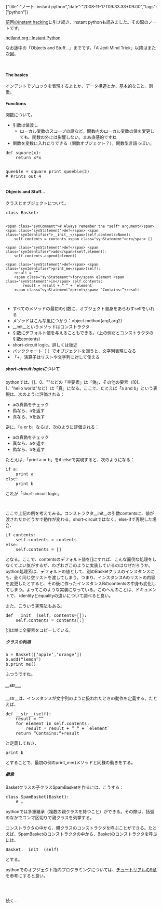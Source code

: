 {"title":"ノート: instant python","date":"2008-11-17T09:33:33+09:00","tags":["python"]}

<!-- DATE: 2008-11-17T00:33:33+00:00 -->
<!-- OLDURL: http://d.hatena.ne.jp/cou929_la/20081117/ -->


<div class="section">
<p><a href="http://d.hatena.ne.jp/cou929_la/20081114/1226675043" target="_blank">前回のinstant hacking</a>に引き続き、instant pythonも読みました。その際のノートです。</p>
<p><a href="http://hetland.org/writing/instant-python.html" target="_blank">hetland.org : Instant Python</a></p>
<p>なお途中の「Objects and Stuff…」までです。「A Jedi Mind Trick」以降はまた次回。</p>
<br>

<h4>The basics</h4>
<p>インデントでブロックを表現するよとか、データ構造とか、基本的なこと。割愛。</p>
<h4>Functions</h4>
<p>関数について。</p>

<ul>
<li>引数は値渡し

<ul>
<li>ローカル変数のスコープの話など。関数内のローカル変数の値を変更しても、関数の外には影響しない。まあ直感的ですね</li>
</ul>
</li>
<li>関数を変数に入れたりできる（関数オブジェクト？）。関数型言語っぽい。</li>
</ul>
<pre class="syntax-highlight">
<span class="synStatement">def</span> <span class="synIdentifier">square</span>(x):
    <span class="synStatement">return</span> x*x

queeble = square
<span class="synStatement">print</span> queeble(2) <span class="synComment"># Prints out 4</span>
</pre>

<h4>Objects and Stuff…</h4>
<p>クラスとオブジェクトについて。</p>
<pre class="syntax-highlight">
<span class="synStatement">class</span> <span class="synIdentifier">Basket</span>:

    <span class="synComment"># Always remember the *self* argument</span>
    <span class="synStatement">def</span> <span class="synIdentifier">__init__</span>(self,contents=None):
        self.contents = contents <span class="synStatement">or</span> []

    <span class="synStatement">def</span> <span class="synIdentifier">add</span>(self,element):
        self.contents.append(element)

    <span class="synStatement">def</span> <span class="synIdentifier">print_me</span>(self):
        result = “”
        <span class="synStatement">for</span> element <span class="synStatement">in</span> self.contents:
            result = result + ” ” + `element`
        <span class="synStatement">print</span> “Contains:”+result
</pre>


<ul>
<li>すべてのメソッドの最初の引数に、オブジェクト自身をあらわすselfをいれる</li>
<li>メソッドはこんな風につかう：object.method(arg1,arg2)</li>
<li>__init__というメソッドはコンストラクタ</li>
<li>引数にデフォルト値を与えることもできる。（上の例だとコンストラクタの引数contents）</li>
<li>short-circuit logic。詳しくは後述</li>
<li>バッククオート（`）でオブジェクトを囲うと、文字列表現になる</li>
<li>「+」演算子はリストや文字列に対して使える</li>
</ul>
<h5>short-circuit logicについて</h5>
<p>pythonでは、[]、0、""などの「空要素」は「偽」、その他の要素（[0]、1、"hello world"など）は「真」になる。ここで、たとえば「a and b」という表現は、次のように評価される：</p>

<ul>
<li>aの真偽をチェック</li>
<li>偽なら、aを返す</li>
<li>真なら、bを返す</li>
</ul>
<p>逆に、「a or b」ならば、次のように評価される：</p>

<ul>
<li>aの真偽をチェック</li>
<li>真なら、aを返す</li>
<li>偽なら、bを返す</li>
</ul>
<p>たとえば、「print a or b」をif-elseで実現すると、次のようになる：</p>
<pre class="syntax-highlight">
<span class="synStatement">if</span> a:
    <span class="synStatement">print</span> a
<span class="synStatement">else</span>:
    <span class="synStatement">print</span> b
</pre>

<p>これが「short-circuit logic」</p>
<br>

<p>ここで上記の例を考えてみる。コンストラクタ__init__の引数contentsに、値が渡されたかどうかで動作が変わる。short-circuitではなく、else-ifで再現した場合、</p>
<pre class="syntax-highlight">
<span class="synStatement">if</span> contents:
    self.contents = contents
<span class="synStatement">else</span>:
    self.contents = []
</pre>

<p>となる。ここで、contentsのデフォルト値を[]にすれば、こんな面倒な処理をしなくてよい気がするが、わざわざこのように実装しているのはなぜだろうか。python処理系は、デフォルトの値として、別のBasketクラスのインスタンスにも、全く同じ空リストを渡してしまう。つまり、インスタンスAのリストの内容を変更したとすると、その後に作ったインスタンスBのcontentsの中身も変化してしまう。よってこのような実装になっている。このへんのことは、ドキュメントで、 identityとequalityの違いについて調べると良い。</p>
<p>また、こういう実現法もある。</p>
<pre class="syntax-highlight">
<span class="synStatement">def</span> <span class="synIdentifier">__init__</span>(self, contents=[]):
    self.contents = contents[:]
</pre>

<p>[:]は単に全要素をコピーしている。</p>
<h5>クラスの利用</h5>
<pre class="syntax-highlight">
b = Basket([‘apple’,’orange’])
b.add(“lemon”)
b.print_me()
</pre>

<p>ふつうですね。</p>
<h5>__str___</h5>
<p>__str__は、インスタンスが文字列のように扱われたときの動作を定義する。たとえば、</p>
<pre class="syntax-highlight">
<span class="synStatement">def</span> <span class="synIdentifier">__str__</span>(self):
    result = “”
    <span class="synStatement">for</span> element <span class="synStatement">in</span> self.contents:
        result = result + ” ” + `element`
    <span class="synStatement">return</span> “Contains:”+result
</pre>

<p>と定義しておき、</p>
<pre class="syntax-highlight">
<span class="synStatement">print</span> b
</pre>

<p>とすることで、最初の例のprint_me()メソッドと同様の動きをする。</p>
<h5>継承</h5>
<p>Basketクラスの子クラスSpamBasketを作るには、こうする：</p>
<pre class="syntax-highlight">
<span class="synStatement">class</span> <span class="synIdentifier">SpamBasket</span>(Basket):
    <span class="synComment"># …</span>
</pre>

<p>pythonでは多重継承（複数の親クラスを持つこと）ができる。その際は、括弧のなかでコンマ区切りで親クラスを列挙する。</p>
<p>コンストラクタの中から、親クラスのコンストラクタを呼ぶことができる。たとえば、SpamBasketのコンストラクタの中から、Basketのコンストラクタを呼ぶには、</p>
<pre class="syntax-highlight">
Basket.__init__(self)
</pre>

<p>とする。</p>
<p>pythonでのオブジェクト指向プログラミングについては、<a href="http://www.python.org/doc/tut/node11.html" target="_blank">チュートリアルの9章</a>を参考にすると良い。</p>
<br>

<br>

<p>続く…</p>
</div>






